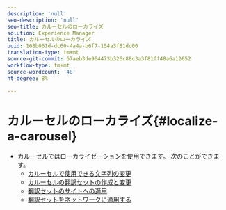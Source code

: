 ```yaml
---
description: 'null'
seo-description: 'null'
seo-title: カルーセルのローカライズ
solution: Experience Manager
title: カルーセルのローカライズ
uuid: 168b061d-dc60-4a4a-b6f7-154a3f81dc00
translation-type: tm+mt
source-git-commit: 67aeb3de964473b326c88c3a3f81ff48a6a12652
workflow-type: tm+mt
source-wordcount: '48'
ht-degree: 8%

---
```



# カルーセルのローカライズ{#localize-a-carousel}

* カルーセルではローカライゼーションを使用できます。 次のことができます。
   * [カルーセルで使用できる文字列の変更](/help/using/c-settings-other/c-translation-sets/c-localize-strings.md#section_l2z_hkn_xz)
   * [カルーセルの翻訳セットの作成と変更](/help/using/c-settings-other/c-translation-sets/t-create-modify-translation-sets.md)
   * [翻訳セットのサイトへの適用](/help/using/c-settings-other/c-translation-sets/t-apply-a-translation-set-to-a-site.md)
   * [翻訳セットをネットワークに適用する](/help/using/c-settings-other/c-translation-sets/t-apply-a-translation-set-to-a-network.md)

